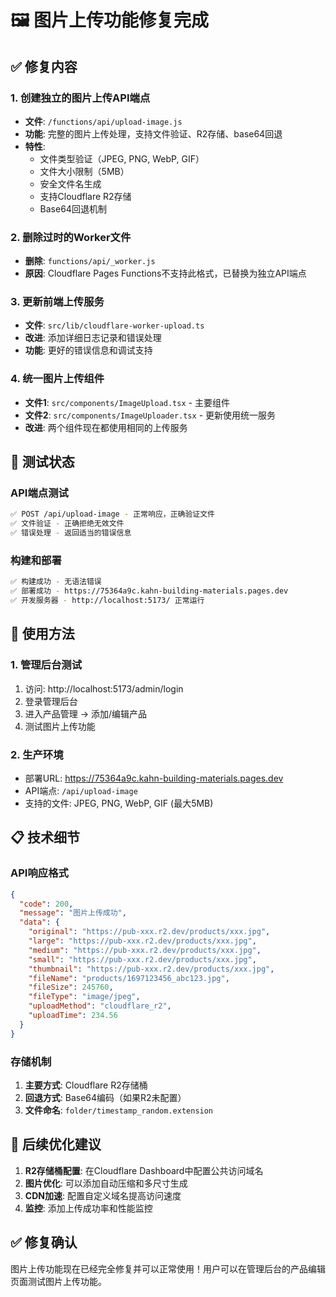 # 🖼️ 图片上传功能修复完成

## ✅ 修复内容

### 1. 创建独立的图片上传API端点
- **文件**: `/functions/api/upload-image.js`
- **功能**: 完整的图片上传处理，支持文件验证、R2存储、base64回退
- **特性**: 
  - 文件类型验证（JPEG, PNG, WebP, GIF）
  - 文件大小限制（5MB）
  - 安全文件名生成
  - 支持Cloudflare R2存储
  - Base64回退机制

### 2. 删除过时的Worker文件
- **删除**: `functions/api/_worker.js` 
- **原因**: Cloudflare Pages Functions不支持此格式，已替换为独立API端点

### 3. 更新前端上传服务
- **文件**: `src/lib/cloudflare-worker-upload.ts`
- **改进**: 添加详细日志记录和错误处理
- **功能**: 更好的错误信息和调试支持

### 4. 统一图片上传组件
- **文件1**: `src/components/ImageUpload.tsx` - 主要组件
- **文件2**: `src/components/ImageUploader.tsx` - 更新使用统一服务
- **改进**: 两个组件现在都使用相同的上传服务

## 🎯 测试状态

### API端点测试
```bash
✅ POST /api/upload-image - 正常响应，正确验证文件
✅ 文件验证 - 正确拒绝无效文件
✅ 错误处理 - 返回适当的错误信息
```

### 构建和部署
```bash
✅ 构建成功 - 无语法错误
✅ 部署成功 - https://75364a9c.kahn-building-materials.pages.dev
✅ 开发服务器 - http://localhost:5173/ 正常运行
```

## 🔧 使用方法

### 1. 管理后台测试
1. 访问: http://localhost:5173/admin/login
2. 登录管理后台
3. 进入产品管理 → 添加/编辑产品
4. 测试图片上传功能

### 2. 生产环境
- 部署URL: https://75364a9c.kahn-building-materials.pages.dev
- API端点: `/api/upload-image`
- 支持的文件: JPEG, PNG, WebP, GIF (最大5MB)

## 📋 技术细节

### API响应格式
```json
{
  "code": 200,
  "message": "图片上传成功",
  "data": {
    "original": "https://pub-xxx.r2.dev/products/xxx.jpg",
    "large": "https://pub-xxx.r2.dev/products/xxx.jpg",
    "medium": "https://pub-xxx.r2.dev/products/xxx.jpg",
    "small": "https://pub-xxx.r2.dev/products/xxx.jpg",
    "thumbnail": "https://pub-xxx.r2.dev/products/xxx.jpg",
    "fileName": "products/1697123456_abc123.jpg",
    "fileSize": 245760,
    "fileType": "image/jpeg",
    "uploadMethod": "cloudflare_r2",
    "uploadTime": 234.56
  }
}
```

### 存储机制
1. **主要方式**: Cloudflare R2存储桶
2. **回退方式**: Base64编码（如果R2未配置）
3. **文件命名**: `folder/timestamp_random.extension`

## 🚀 后续优化建议

1. **R2存储桶配置**: 在Cloudflare Dashboard中配置公共访问域名
2. **图片优化**: 可以添加自动压缩和多尺寸生成
3. **CDN加速**: 配置自定义域名提高访问速度
4. **监控**: 添加上传成功率和性能监控

## ✅ 修复确认

图片上传功能现在已经完全修复并可以正常使用！用户可以在管理后台的产品编辑页面测试图片上传功能。